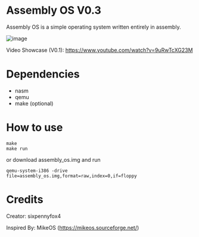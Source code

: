 # Assembly OS V0.3
Assembly OS is a simple operating system written entirely in assembly.

![image](https://github.com/user-attachments/assets/68ddaa2a-6405-4ab4-909a-ec4a49978ce7)

Video Showcase (V0.1): https://www.youtube.com/watch?v=9uRwTcXG23M

# Dependencies

- nasm
- qemu
- make (optional)

# How to use

```
make
make run
```

or download assembly_os.img and run

```
qemu-system-i386 -drive file=assembly_os.img,format=raw,index=0,if=floppy
```

# Credits

Creator: sixpennyfox4

Inspired By: MikeOS (https://mikeos.sourceforge.net/)
